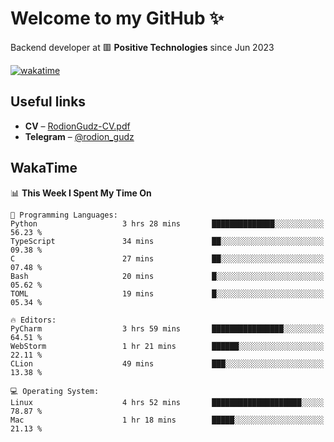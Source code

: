 # Welcome to my GitHub ✨

Backend developer at 🟥 **Positive Technologies** since Jun 2023

[![wakatime](https://wakatime.com/badge/user/f84f6fea-179f-4f5d-a4f0-4e45b7070455.svg)](https://wakatime.com/@f84f6fea-179f-4f5d-a4f0-4e45b7070455)  

  
## Useful links
- **CV** – [RodionGudz-CV.pdf](https://github.com/rodion-gudz/rodion-gudz/files/12843067/RodionGudz-CV.pdf)
- **Telegram** – [@rodion_gudz](https://t.me/rodion_gudz)

## WakaTime

<!--START_SECTION:waka-->
📊 **This Week I Spent My Time On** 

```text
💬 Programming Languages: 
Python                   3 hrs 28 mins       ██████████████░░░░░░░░░░░   56.23 % 
TypeScript               34 mins             ██░░░░░░░░░░░░░░░░░░░░░░░   09.38 % 
C                        27 mins             ██░░░░░░░░░░░░░░░░░░░░░░░   07.48 % 
Bash                     20 mins             █░░░░░░░░░░░░░░░░░░░░░░░░   05.62 % 
TOML                     19 mins             █░░░░░░░░░░░░░░░░░░░░░░░░   05.34 % 

🔥 Editors: 
PyCharm                  3 hrs 59 mins       ████████████████░░░░░░░░░   64.51 % 
WebStorm                 1 hr 21 mins        ██████░░░░░░░░░░░░░░░░░░░   22.11 % 
CLion                    49 mins             ███░░░░░░░░░░░░░░░░░░░░░░   13.38 % 

💻 Operating System: 
Linux                    4 hrs 52 mins       ████████████████████░░░░░   78.87 % 
Mac                      1 hr 18 mins        █████░░░░░░░░░░░░░░░░░░░░   21.13 % 
```


<!--END_SECTION:waka-->
